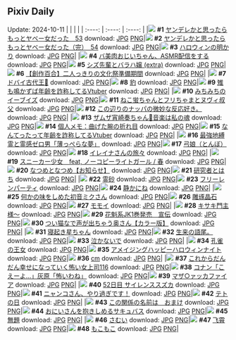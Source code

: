 ## Pixiv Daily
Update: 2024-10-11
|      |      |      |
| :----: | :----: | :----: |
|![](https://pixiv.microyu.workers.dev/c/240x480/img-master/img/2024/10/09/00/00/43/123159602_p0_master1200.jpg) **#1** [ヤンデレかと思ったらもっとヤベー女だった　53](https://www.pixiv.net/artworks/123159602) download: [JPG](https://pixiv.microyu.workers.dev/img-original/img/2024/10/09/00/00/43/123159602_p0.jpg) [PNG](https://pixiv.microyu.workers.dev/img-original/img/2024/10/09/00/00/43/123159602_p0.png)|![](https://pixiv.microyu.workers.dev/c/240x480/img-master/img/2024/10/10/00/02/11/123186755_p0_master1200.jpg) **#2** [ヤンデレかと思ったらもっとヤベー女だった（完）　54](https://www.pixiv.net/artworks/123186755) download: [JPG](https://pixiv.microyu.workers.dev/img-original/img/2024/10/10/00/02/11/123186755_p0.jpg) [PNG](https://pixiv.microyu.workers.dev/img-original/img/2024/10/10/00/02/11/123186755_p0.png)|![](https://pixiv.microyu.workers.dev/c/240x480/img-master/img/2024/10/10/07/30/02/123193821_p0_master1200.jpg) **#3** [ハロウィンの明かり](https://www.pixiv.net/artworks/123193821) download: [JPG](https://pixiv.microyu.workers.dev/img-original/img/2024/10/10/07/30/02/123193821_p0.jpg) [PNG](https://pixiv.microyu.workers.dev/img-original/img/2024/10/10/07/30/02/123193821_p0.png)|
|![](https://pixiv.microyu.workers.dev/c/240x480/img-master/img/2024/10/10/00/01/34/123186701_p0_master1200.jpg) **#4** [バ美肉おじいちゃん、ASMR配信をする](https://www.pixiv.net/artworks/123186701) download: [JPG](https://pixiv.microyu.workers.dev/img-original/img/2024/10/10/00/01/34/123186701_p0.jpg) [PNG](https://pixiv.microyu.workers.dev/img-original/img/2024/10/10/00/01/34/123186701_p0.png)|![](https://pixiv.microyu.workers.dev/c/240x480/img-master/img/2024/10/09/19/40/22/123178086_p0_master1200.jpg) **#5** [シズ先輩とバラハ嬢 (extra)](https://www.pixiv.net/artworks/123178086) download: [JPG](https://pixiv.microyu.workers.dev/img-original/img/2024/10/09/19/40/22/123178086_p0.jpg) [PNG](https://pixiv.microyu.workers.dev/img-original/img/2024/10/09/19/40/22/123178086_p0.png)|![](https://pixiv.microyu.workers.dev/c/240x480/img-master/img/2024/10/09/19/00/21/123177055_p0_master1200.jpg) **#6** [【創作百合】二人っきりの文化祭準備期間](https://www.pixiv.net/artworks/123177055) download: [JPG](https://pixiv.microyu.workers.dev/img-original/img/2024/10/09/19/00/21/123177055_p0.jpg) [PNG](https://pixiv.microyu.workers.dev/img-original/img/2024/10/09/19/00/21/123177055_p0.png)|
|![](https://pixiv.microyu.workers.dev/c/240x480/img-master/img/2024/10/10/10/18/46/123195753_p0_master1200.jpg) **#7** [ドバイ古代王👑](https://www.pixiv.net/artworks/123195753) download: [JPG](https://pixiv.microyu.workers.dev/img-original/img/2024/10/10/10/18/46/123195753_p0.jpg) [PNG](https://pixiv.microyu.workers.dev/img-original/img/2024/10/10/10/18/46/123195753_p0.png)|![](https://pixiv.microyu.workers.dev/c/240x480/img-master/img/2024/10/10/00/00/26/123186495_p0_master1200.jpg) **#8** [豹](https://www.pixiv.net/artworks/123186495) download: [JPG](https://pixiv.microyu.workers.dev/img-original/img/2024/10/10/00/00/26/123186495_p0.jpg) [PNG](https://pixiv.microyu.workers.dev/img-original/img/2024/10/10/00/00/26/123186495_p0.png)|![](https://pixiv.microyu.workers.dev/c/240x480/img-master/img/2024/10/09/20/05/56/123178860_p0_master1200.jpg) **#9** [雉も鳴かずば年齢を詐称してるVtuber](https://www.pixiv.net/artworks/123178860) download: [JPG](https://pixiv.microyu.workers.dev/img-original/img/2024/10/09/20/05/56/123178860_p0.jpg) [PNG](https://pixiv.microyu.workers.dev/img-original/img/2024/10/09/20/05/56/123178860_p0.png)|
|![](https://pixiv.microyu.workers.dev/c/240x480/img-master/img/2024/10/09/18/25/13/123176211_p0_master1200.jpg) **#10** [みちみちのイーブイズ](https://www.pixiv.net/artworks/123176211) download: [JPG](https://pixiv.microyu.workers.dev/img-original/img/2024/10/09/18/25/13/123176211_p0.jpg) [PNG](https://pixiv.microyu.workers.dev/img-original/img/2024/10/09/18/25/13/123176211_p0.png)|![](https://pixiv.microyu.workers.dev/c/240x480/img-master/img/2024/10/09/06/10/31/123165733_p0_master1200.jpg) **#11** [ねこ蛍ちゃんとフリちゃまとヌヴィ叔父](https://www.pixiv.net/artworks/123165733) download: [JPG](https://pixiv.microyu.workers.dev/img-original/img/2024/10/09/06/10/31/123165733_p0.jpg) [PNG](https://pixiv.microyu.workers.dev/img-original/img/2024/10/09/06/10/31/123165733_p0.png)|![](https://pixiv.microyu.workers.dev/c/240x480/img-master/img/2024/10/09/22/06/08/123182572_p0_master1200.jpg) **#12** [この辺りのナッパの微妙な反応好き。](https://www.pixiv.net/artworks/123182572) download: [JPG](https://pixiv.microyu.workers.dev/img-original/img/2024/10/09/22/06/08/123182572_p0.jpg) [PNG](https://pixiv.microyu.workers.dev/img-original/img/2024/10/09/22/06/08/123182572_p0.png)|
|![](https://pixiv.microyu.workers.dev/c/240x480/img-master/img/2024/10/09/18/53/04/123176833_p0_master1200.jpg) **#13** [ザムザ宵崎奏ちゃん🍎音楽は私の魂](https://www.pixiv.net/artworks/123176833) download: [JPG](https://pixiv.microyu.workers.dev/img-original/img/2024/10/09/18/53/04/123176833_p0.jpg) [PNG](https://pixiv.microyu.workers.dev/img-original/img/2024/10/09/18/53/04/123176833_p0.png)|![](https://pixiv.microyu.workers.dev/c/240x480/img-master/img/2024/10/10/17/12/28/123201956_p0_master1200.jpg) **#14** [個人メモ：曲げた腕の折れ目](https://www.pixiv.net/artworks/123201956) download: [JPG](https://pixiv.microyu.workers.dev/img-original/img/2024/10/10/17/12/28/123201956_p0.jpg) [PNG](https://pixiv.microyu.workers.dev/img-original/img/2024/10/10/17/12/28/123201956_p0.png)|![](https://pixiv.microyu.workers.dev/c/240x480/img-master/img/2024/10/10/20/00/11/123206156_p0_master1200.jpg) **#15** [なんてったって年齢を詐称してるVtuber](https://www.pixiv.net/artworks/123206156) download: [JPG](https://pixiv.microyu.workers.dev/img-original/img/2024/10/10/20/00/11/123206156_p0.jpg) [PNG](https://pixiv.microyu.workers.dev/img-original/img/2024/10/10/20/00/11/123206156_p0.png)|
|![](https://pixiv.microyu.workers.dev/c/240x480/img-master/img/2024/10/10/12/29/25/123197639_p0_master1200.jpg) **#16** [最強地縛霊と霊感ゼロ男「薄っぺらな夢」](https://www.pixiv.net/artworks/123197639) download: [JPG](https://pixiv.microyu.workers.dev/img-original/img/2024/10/10/12/29/25/123197639_p0.jpg) [PNG](https://pixiv.microyu.workers.dev/img-original/img/2024/10/10/12/29/25/123197639_p0.png)|![](https://pixiv.microyu.workers.dev/c/240x480/img-master/img/2024/10/09/04/14/21/123164531_p0_master1200.jpg) **#17** [弓娘（とんぼ）](https://www.pixiv.net/artworks/123164531) download: [JPG](https://pixiv.microyu.workers.dev/img-original/img/2024/10/09/04/14/21/123164531_p0.jpg) [PNG](https://pixiv.microyu.workers.dev/img-original/img/2024/10/09/04/14/21/123164531_p0.png)|![](https://pixiv.microyu.workers.dev/c/240x480/img-master/img/2024/10/10/00/02/23/123186770_p0_master1200.jpg) **#18** [イレイナさんの旅々](https://www.pixiv.net/artworks/123186770) download: [JPG](https://pixiv.microyu.workers.dev/img-original/img/2024/10/10/00/02/23/123186770_p0.jpg) [PNG](https://pixiv.microyu.workers.dev/img-original/img/2024/10/10/00/02/23/123186770_p0.png)|
|![](https://pixiv.microyu.workers.dev/c/240x480/img-master/img/2024/10/10/18/38/06/123203980_p0_master1200.jpg) **#19** [スニーカー少女　feat, ノーコピーライトガール / 春](https://www.pixiv.net/artworks/123203980) download: [JPG](https://pixiv.microyu.workers.dev/img-original/img/2024/10/10/18/38/06/123203980_p0.jpg) [PNG](https://pixiv.microyu.workers.dev/img-original/img/2024/10/10/18/38/06/123203980_p0.png)|![](https://pixiv.microyu.workers.dev/c/240x480/img-master/img/2024/10/10/00/02/03/123186747_p0_master1200.jpg) **#20** [なつめとなつめ【お知らせ】](https://www.pixiv.net/artworks/123186747) download: [JPG](https://pixiv.microyu.workers.dev/img-original/img/2024/10/10/00/02/03/123186747_p0.jpg) [PNG](https://pixiv.microyu.workers.dev/img-original/img/2024/10/10/00/02/03/123186747_p0.png)|![](https://pixiv.microyu.workers.dev/c/240x480/img-master/img/2024/10/10/12/12/55/123197388_p0_master1200.jpg) **#21** [研究者とはち](https://www.pixiv.net/artworks/123197388) download: [JPG](https://pixiv.microyu.workers.dev/img-original/img/2024/10/10/12/12/55/123197388_p0.jpg) [PNG](https://pixiv.microyu.workers.dev/img-original/img/2024/10/10/12/12/55/123197388_p0.png)|
|![](https://pixiv.microyu.workers.dev/c/240x480/img-master/img/2024/10/09/00/00/16/123159487_p0_master1200.jpg) **#22** [霊砂](https://www.pixiv.net/artworks/123159487) download: [JPG](https://pixiv.microyu.workers.dev/img-original/img/2024/10/09/00/00/16/123159487_p0.jpg) [PNG](https://pixiv.microyu.workers.dev/img-original/img/2024/10/09/00/00/16/123159487_p0.png)|![](https://pixiv.microyu.workers.dev/c/240x480/img-master/img/2024/10/09/07/46/06/123166825_p0_master1200.jpg) **#23** [フリーレンパーティ](https://www.pixiv.net/artworks/123166825) download: [JPG](https://pixiv.microyu.workers.dev/img-original/img/2024/10/09/07/46/06/123166825_p0.jpg) [PNG](https://pixiv.microyu.workers.dev/img-original/img/2024/10/09/07/46/06/123166825_p0.png)|![](https://pixiv.microyu.workers.dev/c/240x480/img-master/img/2024/10/10/00/00/08/123186394_p0_master1200.jpg) **#24** [静かにね](https://www.pixiv.net/artworks/123186394) download: [JPG](https://pixiv.microyu.workers.dev/img-original/img/2024/10/10/00/00/08/123186394_p0.jpg) [PNG](https://pixiv.microyu.workers.dev/img-original/img/2024/10/10/00/00/08/123186394_p0.png)|
|![](https://pixiv.microyu.workers.dev/c/240x480/img-master/img/2024/10/09/00/00/12/123159464_p0_master1200.jpg) **#25** [何かの味をしめた初音ミクさん](https://www.pixiv.net/artworks/123159464) download: [JPG](https://pixiv.microyu.workers.dev/img-original/img/2024/10/09/00/00/12/123159464_p0.jpg) [PNG](https://pixiv.microyu.workers.dev/img-original/img/2024/10/09/00/00/12/123159464_p0.png)|![](https://pixiv.microyu.workers.dev/c/240x480/img-master/img/2024/10/09/15/06/56/123172616_p0_master1200.jpg) **#26** [雕琢晶石](https://www.pixiv.net/artworks/123172616) download: [JPG](https://pixiv.microyu.workers.dev/img-original/img/2024/10/09/15/06/56/123172616_p0.jpg) [PNG](https://pixiv.microyu.workers.dev/img-original/img/2024/10/09/15/06/56/123172616_p0.png)|![](https://pixiv.microyu.workers.dev/c/240x480/img-master/img/2024/10/10/23/48/11/123213770_p0_master1200.jpg) **#27** [モモイ](https://www.pixiv.net/artworks/123213770) download: [JPG](https://pixiv.microyu.workers.dev/img-original/img/2024/10/10/23/48/11/123213770_p0.jpg) [PNG](https://pixiv.microyu.workers.dev/img-original/img/2024/10/10/23/48/11/123213770_p0.png)|
|![](https://pixiv.microyu.workers.dev/c/240x480/img-master/img/2024/10/10/00/05/27/123186931_p0_master1200.jpg) **#28** [キサキ門主様～](https://www.pixiv.net/artworks/123186931) download: [JPG](https://pixiv.microyu.workers.dev/img-original/img/2024/10/10/00/05/27/123186931_p0.jpg) [PNG](https://pixiv.microyu.workers.dev/img-original/img/2024/10/10/00/05/27/123186931_p0.png)|![](https://pixiv.microyu.workers.dev/c/240x480/img-master/img/2024/10/09/12/12/04/123170092_p0_master1200.jpg) **#29** [花魁系JK1巻発売　宣伝](https://www.pixiv.net/artworks/123170092) download: [JPG](https://pixiv.microyu.workers.dev/img-original/img/2024/10/09/12/12/04/123170092_p0.jpg) [PNG](https://pixiv.microyu.workers.dev/img-original/img/2024/10/09/12/12/04/123170092_p0.png)|![](https://pixiv.microyu.workers.dev/c/240x480/img-master/img/2024/10/09/00/02/24/123159764_p0_master1200.jpg) **#30** [つい猫なで声が出ちゃう奥さん【カラー版】](https://www.pixiv.net/artworks/123159764) download: [JPG](https://pixiv.microyu.workers.dev/img-original/img/2024/10/09/00/02/24/123159764_p0.jpg) [PNG](https://pixiv.microyu.workers.dev/img-original/img/2024/10/09/00/02/24/123159764_p0.png)|
|![](https://pixiv.microyu.workers.dev/c/240x480/img-master/img/2024/10/10/00/00/39/123186561_p0_master1200.jpg) **#31** [寝起き星ちゃん](https://www.pixiv.net/artworks/123186561) download: [JPG](https://pixiv.microyu.workers.dev/img-original/img/2024/10/10/00/00/39/123186561_p0.jpg) [PNG](https://pixiv.microyu.workers.dev/img-original/img/2024/10/10/00/00/39/123186561_p0.png)|![](https://pixiv.microyu.workers.dev/c/240x480/img-master/img/2024/10/10/20/57/40/123207821_p0_master1200.jpg) **#32** [生来の語尾。](https://www.pixiv.net/artworks/123207821) download: [JPG](https://pixiv.microyu.workers.dev/img-original/img/2024/10/10/20/57/40/123207821_p0.jpg) [PNG](https://pixiv.microyu.workers.dev/img-original/img/2024/10/10/20/57/40/123207821_p0.png)|![](https://pixiv.microyu.workers.dev/c/240x480/img-master/img/2024/10/10/01/05/38/123188721_p0_master1200.jpg) **#33** [泣かないで](https://www.pixiv.net/artworks/123188721) download: [JPG](https://pixiv.microyu.workers.dev/img-original/img/2024/10/10/01/05/38/123188721_p0.jpg) [PNG](https://pixiv.microyu.workers.dev/img-original/img/2024/10/10/01/05/38/123188721_p0.png)|
|![](https://pixiv.microyu.workers.dev/c/240x480/img-master/img/2024/10/10/10/11/23/123195668_p0_master1200.jpg) **#34** [孔雀の王女](https://www.pixiv.net/artworks/123195668) download: [JPG](https://pixiv.microyu.workers.dev/img-original/img/2024/10/10/10/11/23/123195668_p0.jpg) [PNG](https://pixiv.microyu.workers.dev/img-original/img/2024/10/10/10/11/23/123195668_p0.png)|![](https://pixiv.microyu.workers.dev/c/240x480/img-master/img/2024/10/10/21/11/36/123208393_p0_master1200.jpg) **#35** [アメイジングハッピーハロウィンナイト](https://www.pixiv.net/artworks/123208393) download: [JPG](https://pixiv.microyu.workers.dev/img-original/img/2024/10/10/21/11/36/123208393_p0.jpg) [PNG](https://pixiv.microyu.workers.dev/img-original/img/2024/10/10/21/11/36/123208393_p0.png)|![](https://pixiv.microyu.workers.dev/c/240x480/img-master/img/2024/10/09/20/37/28/123179725_p0_master1200.jpg) **#36** [cm](https://www.pixiv.net/artworks/123179725) download: [JPG](https://pixiv.microyu.workers.dev/img-original/img/2024/10/09/20/37/28/123179725_p0.jpg) [PNG](https://pixiv.microyu.workers.dev/img-original/img/2024/10/09/20/37/28/123179725_p0.png)|
|![](https://pixiv.microyu.workers.dev/c/240x480/img-master/img/2024/10/09/17/00/08/123174396_p0_master1200.jpg) **#37** [これからだんだん幸せになっていく怖い女上司116](https://www.pixiv.net/artworks/123174396) download: [JPG](https://pixiv.microyu.workers.dev/img-original/img/2024/10/09/17/00/08/123174396_p0.jpg) [PNG](https://pixiv.microyu.workers.dev/img-original/img/2024/10/09/17/00/08/123174396_p0.png)|![](https://pixiv.microyu.workers.dev/c/240x480/img-master/img/2024/10/09/18/00/49/123175643_p0_master1200.jpg) **#38** [コナン「こえーよ…」灰原「怖いわね」](https://www.pixiv.net/artworks/123175643) download: [JPG](https://pixiv.microyu.workers.dev/img-original/img/2024/10/09/18/00/49/123175643_p0.jpg) [PNG](https://pixiv.microyu.workers.dev/img-original/img/2024/10/09/18/00/49/123175643_p0.png)|![](https://pixiv.microyu.workers.dev/c/240x480/img-master/img/2024/10/09/15/48/39/123173193_p0_master1200.jpg) **#39** [マザ○ァッカファイア](https://www.pixiv.net/artworks/123173193) download: [JPG](https://pixiv.microyu.workers.dev/img-original/img/2024/10/09/15/48/39/123173193_p0.jpg) [PNG](https://pixiv.microyu.workers.dev/img-original/img/2024/10/09/15/48/39/123173193_p0.png)|
|![](https://pixiv.microyu.workers.dev/c/240x480/img-master/img/2024/10/09/19/02/33/123177143_p0_master1200.jpg) **#40** [52日目 サイレンススズカ](https://www.pixiv.net/artworks/123177143) download: [JPG](https://pixiv.microyu.workers.dev/img-original/img/2024/10/09/19/02/33/123177143_p0.jpg) [PNG](https://pixiv.microyu.workers.dev/img-original/img/2024/10/09/19/02/33/123177143_p0.png)|![](https://pixiv.microyu.workers.dev/c/240x480/img-master/img/2024/10/10/09/00/02/123194831_p0_master1200.jpg) **#41** [ニャンコさん、やり過ぎです！](https://www.pixiv.net/artworks/123194831) download: [JPG](https://pixiv.microyu.workers.dev/img-original/img/2024/10/10/09/00/02/123194831_p0.jpg) [PNG](https://pixiv.microyu.workers.dev/img-original/img/2024/10/10/09/00/02/123194831_p0.png)|![](https://pixiv.microyu.workers.dev/c/240x480/img-master/img/2024/10/10/00/06/24/123186976_p0_master1200.jpg) **#42** [テトの日](https://www.pixiv.net/artworks/123186976) download: [JPG](https://pixiv.microyu.workers.dev/img-original/img/2024/10/10/00/06/24/123186976_p0.jpg) [PNG](https://pixiv.microyu.workers.dev/img-original/img/2024/10/10/00/06/24/123186976_p0.png)|
|![](https://pixiv.microyu.workers.dev/c/240x480/img-master/img/2024/10/10/15/21/31/123200103_p0_master1200.jpg) **#43** [この関係の名前は　おまけ](https://www.pixiv.net/artworks/123200103) download: [JPG](https://pixiv.microyu.workers.dev/img-original/img/2024/10/10/15/21/31/123200103_p0.jpg) [PNG](https://pixiv.microyu.workers.dev/img-original/img/2024/10/10/15/21/31/123200103_p0.png)|![](https://pixiv.microyu.workers.dev/c/240x480/img-master/img/2024/10/09/21/15/47/123180941_p0_master1200.jpg) **#44** [おにいさんを抱きしめるサキュバス](https://www.pixiv.net/artworks/123180941) download: [JPG](https://pixiv.microyu.workers.dev/img-original/img/2024/10/09/21/15/47/123180941_p0.jpg) [PNG](https://pixiv.microyu.workers.dev/img-original/img/2024/10/09/21/15/47/123180941_p0.png)|![](https://pixiv.microyu.workers.dev/c/240x480/img-master/img/2024/10/09/01/22/31/123162077_p0_master1200.jpg) **#45** [無題](https://www.pixiv.net/artworks/123162077) download: [JPG](https://pixiv.microyu.workers.dev/img-original/img/2024/10/09/01/22/31/123162077_p0.jpg) [PNG](https://pixiv.microyu.workers.dev/img-original/img/2024/10/09/01/22/31/123162077_p0.png)|
|![](https://pixiv.microyu.workers.dev/c/240x480/img-master/img/2024/10/09/04/21/48/123164632_p0_master1200.jpg) **#46** [さむい](https://www.pixiv.net/artworks/123164632) download: [JPG](https://pixiv.microyu.workers.dev/img-original/img/2024/10/09/04/21/48/123164632_p0.jpg) [PNG](https://pixiv.microyu.workers.dev/img-original/img/2024/10/09/04/21/48/123164632_p0.png)|![](https://pixiv.microyu.workers.dev/c/240x480/img-master/img/2024/10/09/00/38/23/123160950_p0_master1200.jpg) **#47** [飞霄](https://www.pixiv.net/artworks/123160950) download: [JPG](https://pixiv.microyu.workers.dev/img-original/img/2024/10/09/00/38/23/123160950_p0.jpg) [PNG](https://pixiv.microyu.workers.dev/img-original/img/2024/10/09/00/38/23/123160950_p0.png)|![](https://pixiv.microyu.workers.dev/c/240x480/img-master/img/2024/10/09/01/01/34/123161598_p0_master1200.jpg) **#48** [もこもこ](https://www.pixiv.net/artworks/123161598) download: [JPG](https://pixiv.microyu.workers.dev/img-original/img/2024/10/09/01/01/34/123161598_p0.jpg) [PNG](https://pixiv.microyu.workers.dev/img-original/img/2024/10/09/01/01/34/123161598_p0.png)|
